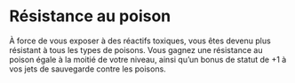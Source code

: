 # Résistance au poison

<p>À force de vous exposer à des réactifs toxiques, vous êtes devenu plus résistant à tous les types de poisons. Vous gagnez une résistance au poison égale à la moitié de votre niveau, ainsi qu’un bonus de statut de +1 à vos jets de sauvegarde contre les poisons.</p>